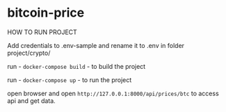 # bitcoin-price

HOW TO RUN PROJECT

Add credentials to .env-sample and rename it to .env in folder project/crypto/

run - ```docker-compose build``` - to build the project 

run - ```docker-compose up``` - to run the project 

open browser and open ```http://127.0.0.1:8000/api/prices/btc``` to access api and get data.
